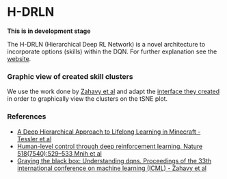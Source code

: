 # H-DRLN
__This is in development stage__

The H-DRLN (Hierarchical Deep RL Network) is a novel architecture to incorporate options (skills) within the DQN.
For further explanation see the [website](http://chentessler.wixsite.com/hdrlnminecraft).

### Graphic view of created skill clusters
We use the work done by [Zahavy et al](https://arxiv.org/abs/1602.02658) and adapt the [interface they created](https://github.com/bentzinir/graying_the_box) in order to graphically view the clusters on the tSNE plot.

### References
- [A Deep Hierarchical Approach to Lifelong Learning in Minecraft - Tessler et al](https://arxiv.org/abs/1604.07255)
- [Human-level control through deep reinforcement learning. Nature 518(7540):529–533 Mnih et al](https://arxiv.org/abs/1312.5602)
- [Graying the black box: Understanding dqns. Proceedings of the 33th international conference on machine learning (ICML) - Zahavy et al](https://arxiv.org/abs/1602.02658)
